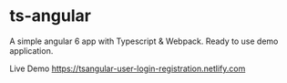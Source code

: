 # ts-angular 
A simple angular 6 app with Typescript & Webpack. Ready to use demo application.

Live Demo
https://tsangular-user-login-registration.netlify.com
